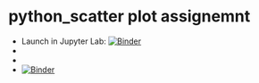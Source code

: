 # python_scatter plot assignemnt 
- Launch in Jupyter Lab: [![Binder](http://mybinder.org/badge.svg)](https://hub.gke2.mybinder.org/user/camchambers2-r_with_python-kxqc5tez/lab/tree/python_linearregrex.ipynb)
- 
- 
- [![Binder](http://mybinder.org/badge.svg)](http://mybinder.org/v2/gh/CamChambers2/r_with_python/py37_r353?urlpath=lab)
